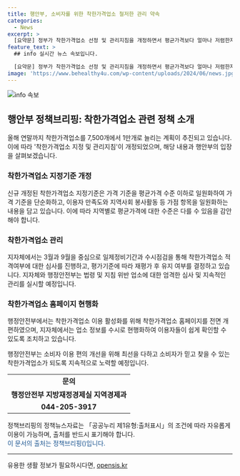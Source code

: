 ```yaml
---
title: 행안부, 소비자를 위한 착한가격업소 철저한 관리 약속
categories:
  - News
excerpt: >
  [요약문] 정부가 착한가격업소 선정 및 관리지침을 개정하면서 평균가격보다 얼마나 저렴한지 따지던 기준이 평균만 되면 동일한 점수를 주는 등 느슨해짐. 이에 대해 행안부는 가격기준을 단순화했으며, 착한가격업소 홈페이지를 개편해 이용자들의 편의성을 높이겠다고 밝혔다. 또한, 지자체와 협력하여 엄격한 관리를 실시할 예정이다.
feature_text: >
  ## info 실시간 뉴스 속보입니다.

  [요약문] 정부가 착한가격업소 선정 및 관리지침을 개정하면서 평균가격보다 얼마나 저렴한지 따지던 기준이 평균만 되면 동일한 점수를 주는 등 느슨해짐. 이에 대해 행안부는 가격기준을 단순화했으며, 착한가격업소 홈페이지를 개편해 이용자들의 편의성을 높이겠다고 밝혔다. 또한, 지자체와 협력하여 엄격한 관리를 실시할 예정이다.
image: 'https://www.behealthy4u.com/wp-content/uploads/2024/06/news.jpg'
---
```


<p><img src="https://www.behealthy4u.com/wp-content/uploads/2024/06/news.jpg" alt="info 속보" /></p>

<h2 data-ke-size="size26">행안부 정책브리핑: 착한가격업소 관련 정책 소개</h2>

<p data-ke-size="size16">올해 연말까지 착한가격업소를 7,500개에서 1만개로 늘리는 계획이 추진되고 있습니다. 이에 따라 '착한가격업소 지정 및 관리지침'이 개정되었으며, 해당 내용과 행안부의 입장을 살펴보겠습니다.</p>

<h3><b>착한가격업소 지정기준 개정</b></h3>

<p data-ke-size="size16">신규 개정된 착한가격업소 지정기준은 가격 기준을 평균가격 수준 이하로 일원화하여 가격 기준을 단순화하고, 이용자 만족도와 지역사회 봉사활동 등 가점 항목을 일원화하는 내용을 담고 있습니다. 이에 따라 지역별로 평균가격에 대한 수준은 다를 수 있음을 감안해야 합니다.</p>

<h3><b>착한가격업소 관리</b></h3>

<p data-ke-size="size16">지자체에서는 3월과 9월을 중심으로 일제정비기간과 수시점검을 통해 착한가격업소 적격여부에 대한 심사를 진행하고, 평가기준에 따라 재평가 후 유지 여부를 결정하고 있습니다. 지자체와 행정안전부는 법령 및 지침 위반 업소에 대한 엄격한 심사 및 지속적인 관리를 실시할 예정입니다.</p>

<h3><b>착한가격업소 홈페이지 현행화</b></h3>

<p data-ke-size="size16">행정안전부에서는 착한가격업소 이용 활성화를 위해 착한가격업소 홈페이지를 전면 개편하였으며, 지자체에서는 업소 정보를 수시로 현행화하여 이용자들이 쉽게 확인할 수 있도록 조치하고 있습니다.</p>

<p data-ke-size="size16">행정안전부는 소비자 이용 편의 개선을 위해 최선을 다하고 소비자가 믿고 찾을 수 있는 착한가격업소가 되도록 지속적으로 노력할 예정입니다.</p>

<table>
    <tbody>
        <tr>
            <td style="text-align: center; height: 17px;"><b>문의</b></td>
        </tr>
        <tr>
            <td style="text-align: center; height: 17px;"><b>행정안전부 지방재정경제실 지역경제과</b></td>
        </tr>
        <tr>
            <td style="text-align: center; height: 17px;"><b>044-205-3917</b></td>
        </tr>
    </tbody>
</table>

<p data-ke-size="size16">정책브리핑의 정책뉴스자료는 「공공누리 제1유형:출처표시」의 조건에 따라 자유롭게 이용이 가능하며, 출처를 반드시 표기해야 합니다. <br> <span style="color: #1a5490;">이 문서의 출처는 정책브리핑()입니다.</span></p>

<p><hr></p>
유용한 생활 정보가 필요하시다면, <a href="https://opensis.kr" rel="dofollow">opensis.kr</a>


